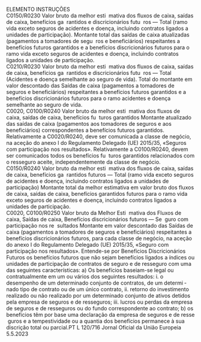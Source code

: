  
ELEMENTO  INSTRUÇÕES  
C0150/R0230  Valor bruto da melhor esti ­
mativa dos fluxos de caixa, 
saídas de caixa, benefícios ga ­
rantidos e discricionários futu ­
ros — Total (ramo vida exceto 
seguros de acidentes e doença, 
incluindo contratos ligados a 
unidades de participação).  Montante total das saídas de caixa atualizadas (pagamentos a tomadores de segu ­
ros e beneficiários) respeitantes a benefícios futuros garantidos e a benefícios 
discricionários futuros para o ramo vida exceto seguros de acidentes e doença, 
incluindo contratos ligados a unidades de participação.  
C0210/R0230  Valor bruto da melhor esti ­
mativa dos fluxos de caixa, 
saídas de caixa, benefícios ga ­
rantidos e discricionários futu ­
ros — Total (Acidentes e 
doença semelhante ao seguro 
de vida).  Total do montante em valor descontado das Saídas de caixa (pagamentos a 
tomadores de seguros e beneficiários) respeitantes a benefícios futuros garantidos 
e a benefícios discricionários futuros para o ramo acidentes e doença semelhante 
ao seguro de vida.  
C0020, 
C0100/R0240  Valor bruto da melhor esti ­
mativa dos fluxos de caixa, 
saídas de caixa, benefícios fu ­
turos garantidos  Montante atualizado das saídas de caixa (pagamentos aos tomadores de seguros e 
aos beneficiários) correspondentes a benefícios futuros garantidos. Relativamente a 
C0020/R0240, deve ser comunicada a classe de negócio, na aceção do anexo I do 
Regulamento Delegado (UE) 2015/35, «Seguros com participação nos resultados». 
Relativamente a C0100/R0240, devem ser comunicados todos os benefícios fu ­
turos garantidos relacionados com o resseguro aceite, independentemente da 
classe de negócio.  
C0150/R0240  Valor bruto da melhor esti ­
mativa dos fluxos de caixa, 
saídas de caixa, benefícios ga ­
rantidos futuros — Total 
(ramo vida exceto seguros de 
acidentes e doença, incluindo 
contratos ligados a unidades 
de participação)  Montante total da melhor estimativa em valor bruto dos fluxos de caixa, saídas de 
caixa, benefícios garantidos futuros para o ramo vida exceto seguros de acidentes 
e doença, incluindo contratos ligados a unidades de participação.  
C0020, 
C0100/R0250  Valor bruto da Melhor Esti ­
mativa dos Fluxos de caixa, 
Saídas de caixa, Benefícios 
discricionários futuros — Se ­
guro com participação nos re ­
sultados  Montante em valor descontado das Saídas de caixa (pagamentos a tomadores de 
seguros e beneficiários) respeitantes a benefícios discricionários futuros, para cada 
classe de negócio, na aceção do anexo I do Regulamento Delegado (UE) 2015/35, 
«Seguro com participação nos resultados». 
Entende-se por Benefícios Discricionários Futuros os benefícios futuros que não 
sejam benefícios ligados a índices ou unidades de participação de contratos de 
seguro e de resseguro com uma das seguintes características: 
a) Os benefícios baseiam-se legal ou contratualmente em um ou vários dos 
seguintes resultados: 
i. o desempenho de um determinado conjunto de contratos, de um determi ­
nado tipo de contrato ou de um único contrato, 
ii. retorno do investimento realizado ou não realizado por um determinado 
conjunto de ativos detidos pela empresa de seguros e de resseguros; 
iii. lucros ou perdas da empresa de seguros e de resseguros ou do fundo 
correspondente ao contrato; 
b) os benefícios têm por base uma declaração da empresa de seguros e de resse ­
guros e a tempestividade ou a quantia dos benefícios permanece à sua discrição 
total ou parcial.PT  L 120/716 Jornal Oficial da União Europeia 5.5.2023